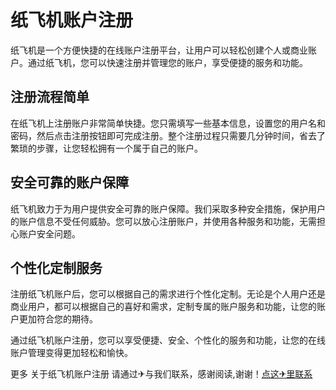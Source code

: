 # 纸飞机账户注册

纸飞机是一个方便快捷的在线账户注册平台，让用户可以轻松创建个人或商业账户。通过纸飞机，您可以快速注册并管理您的账户，享受便捷的服务和功能。

## 注册流程简单

在纸飞机上注册账户非常简单快捷。您只需填写一些基本信息，设置您的用户名和密码，然后点击注册按钮即可完成注册。整个注册过程只需要几分钟时间，省去了繁琐的步骤，让您轻松拥有一个属于自己的账户。

## 安全可靠的账户保障

纸飞机致力于为用户提供安全可靠的账户保障。我们采取多种安全措施，保护用户的账户信息不受任何威胁。您可以放心注册账户，并使用各种服务和功能，无需担心账户安全问题。

## 个性化定制服务

注册纸飞机账户后，您可以根据自己的需求进行个性化定制。无论是个人用户还是商业用户，都可以根据自己的喜好和需求，定制专属的账户服务和功能，让您的账户更加符合您的期待。

通过纸飞机账户注册，您可以享受便捷、安全、个性化的服务和功能，让您的在线账户管理变得更加轻松和愉快。

更多 关于纸飞机账户注册 请通过✈与我们联系，感谢阅读,谢谢！[点这✈里联系](https://ww.k02.cc)
